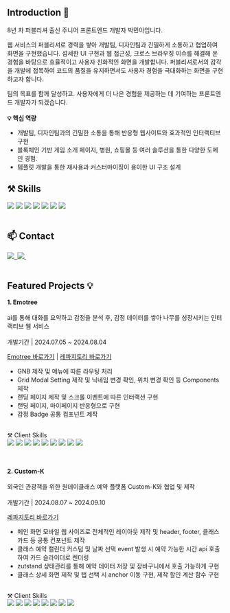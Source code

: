 ## Introduction 👋
8년 차 퍼블리셔 출신 주니어 프론트엔드 개발자 박민아입니다.

웹 서비스의 퍼블리셔로 경력을 쌓아 개발팀, 디자인팀과 긴밀하게 소통하고 협업하여 화면을 구현했습니다. 섬세한 UI 구현과 웹 접근성, 크로스 브라우징 이슈를 해결해 온 경험을 바탕으로 효율적이고 사용자 친화적인 화면을 개발합니다. 퍼블리셔로서의 감각을 개발에 접목하여 코드의 품질을 유지하면서도 사용자 경험을 극대화하는 화면을 구현하고자 합니다.

팀의 목표를 함께 달성하고. 사용자에게 더 나은 경험을 제공하는 데 기여하는 프론트엔드 개발자가 되겠습니다.
<br><br>
<b>💡 핵심 역량</b>
- 개발팀, 디자인팀과의 긴밀한 소통을 통해 반응형 웹사이트와 효과적인 인터랙티브 구현<br>
- 블록체인 기반 게임 소개 페이지, 병원, 쇼핑몰 등 여러 솔루션을 통한 다양한 도메인 경험.<br>
- 템플릿 개발을 통한 재사용과 커스터마이징이 용이한 UI 구조 설계<br>

## ⚒ Skills
<div>
<img src="https://img.shields.io/badge/Typescript-3178C6?style=flat-square&logo=Typescript&logoColor=white"/>
<img src="https://img.shields.io/badge/React-61DAFB?style=flat-square&logo=React&logoColor=white"/>
<img src="https://img.shields.io/badge/React-Router-CA4245?style=flat-square&logo=ReactRouter&logoColor=white"/>
<img src="https://img.shields.io/badge/Redux-Toolkit-764ABC?style=flat-square&logo=Redux&logoColor=white"/>
<img src="https://img.shields.io/badge/Styled-Component-DB7093?style=flat-square&logo=StyledComponent&logoColor=white"/>
<img src="https://img.shields.io/badge/Vite-646CFF?style=flat-square&logo=Vite&logoColor=white"/>
<img src="https://img.shields.io/badge/Github-Actions-339AF0?style=flat-square&logo=Github-Actions&logoColor=white"/>
</div>
<br>

## 📫 Contact
<div>
  <a href="https://29-0.tistory.com/">
    <img src="https://img.shields.io/badge/Velog-1EBC8F?style=for-the-badge&logo=velog&logoColor=white" />&nbsp
  </a>
  <a href="mailto:devpma9@gmail.com">
    <img
      src="https://img.shields.io/badge/devpma9@gmail.com-D14836?style=for-the-badge&logo=gmail&logoColor=white"/>&nbsp
  </a>
</div>
<br>

## Featured Projects 💡

<b>1. Emotree</b>
<br><br>
ai를 통해 대화를 요약하고 감정을 분석 후, 감정 데이터를 쌓아 나무를 성장시키는 인터랙티브 웹 서비스<br>
<br>
개발기간 | 2024.07.05 ~ 2024.08.04

[Emotree 바로가기](https://emotree.yoyobar.xyz/)
|
[레파지토리 바로가기](https://github.com/OZ-Coding-School/oz_03_main-003-FE)

- GNB 제작 및 메뉴에 따른 라우팅 처리
- Grid Modal Setting 제작 및 닉네임 변경 확인, 위치 변경 확인 등 Components 제작
- 랜딩 페이지 제작 및 스크롤 이벤트에 따른 인터랙션 구현
- 랜딩 페이지, 마이페이지 반응형으로 구현
- 감정 Badge 공통 컴포넌트 제작
<br>
⚒ Client Skills
<br>
<div>
  <img src="https://img.shields.io/badge/Typescript-3178C6?style=flat-square&logo=Typescript&logoColor=white"/>
  <img src="https://img.shields.io/badge/React-61DAFB?style=flat-square&logo=React&logoColor=white"/>
  <img src="https://img.shields.io/badge/Zutstand-fcba03?style=flat-square&logo=Zotero&logoColor=white"/>
  <img src="https://img.shields.io/badge/Axios-5A29E4?style=flat-square&logo=Axios&logoColor=white"/>
  <img src="https://img.shields.io/badge/tailwindCSS-06B6D4?style=flat-square&logo=TailwindCss&logoColor=white"/>
  <img src="https://img.shields.io/badge/tailwind-Merge-06B6D4?style=flat-square&logo=TailwindCss&logoColor=white"/>
  <img src="https://img.shields.io/badge/Github-Actions-2088FF?style=flat-square&logo=GithubActions&logoColor=white"/>
  <img src="https://img.shields.io/badge/Framer-0055FF?style=flat-square&logo=Framer&logoColor=white"/>
  <img src="https://img.shields.io/badge/AWS-S3-569A31?style=flat-square&logo=AmazonS3&logoColor=white"/>
</div>

<br><br>
<b>2. Custom-K</b>
<br><br>
외국인 관광객을 위한 원데이클래스 예약 플랫폼 Custom-K와 협업 및 제작<br>
<br>
개발기간 | 2024.08.07 ~ 2024.09.10

[레파지토리 바로가기](https://github.com/OZ-Coding-School/oz_03_collabo-002-FE?tab=readme-ov-file)

- 메인 화면 모바일 웹 사이즈로 전체적인 레이아웃 제작 및 header, footer, 클래스 카드 등 공통 컨포넌트 제작
- 클래스 예약 캘린더 커스텀 및 날짜 선택 event 발생 시 예약 가능한 시간 api 호출하여 카드 슬라이더로 렌더링
- zutstand 상태관리를 통해 예약 데이터 저장 및 장바구니에서 호출 가능하게 구현
- 클래스 상세 화면 제작 및 탭 선택 시 anchor 이동 구현, 제작 할인 계산 함수 구현
<br>
⚒ Client Skills
<br>
<div>
  <img src="https://img.shields.io/badge/Typescript-3178C6?style=flat-square&logo=Typescript&logoColor=white"/>
  <img src="https://img.shields.io/badge/React-61DAFB?style=flat-square&logo=React&logoColor=white"/>
  <img src="https://img.shields.io/badge/Zutstand-fcba03?style=flat-square&logo=Zotero&logoColor=white"/>
  <img src="https://img.shields.io/badge/ReactHook-Form-EC5990?style=flat-square&logo=ReactHookForm&logoColor=white"/>
  <img src="https://img.shields.io/badge/Axios-5A29E4?style=flat-square&logo=Axios&logoColor=white"/>
  <img src="https://img.shields.io/badge/tailwindCSS-06B6D4?style=flat-square&logo=TailwindCss&logoColor=white"/>
  <img src="https://img.shields.io/badge/Swiper-6332F6?style=flat-square&logo=Swiper&logoColor=white"/>
  <img src="https://img.shields.io/badge/Vite-646CFF?style=flat-square&logo=Vite&logoColor=white"/>
</div>



<!--
**devpma/devpma** is a ✨ _special_ ✨ repository because its `README.md` (this file) appears on your GitHub profile.

Here are some ideas to get you started:

- 🔭 I’m currently working on ...
- 🌱 I’m currently learning ...
- 👯 I’m looking to collaborate on ...
- 🤔 I’m looking for help with ...
- 💬 Ask me about ...
- 📫 How to reach me: ...
- 😄 Pronouns: ...
- ⚡ Fun fact: ...
-->
